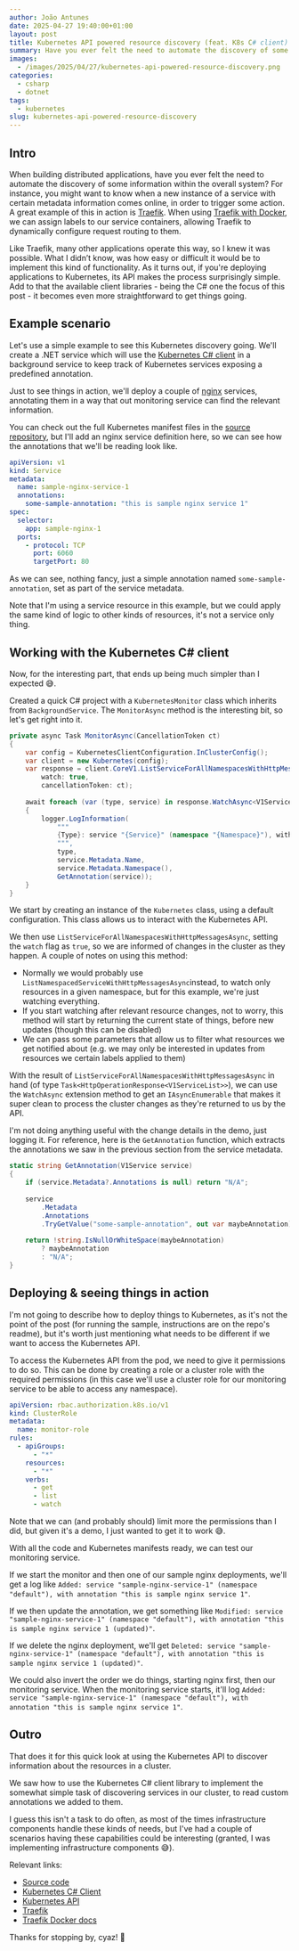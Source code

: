 ```yaml
---
author: João Antunes
date: 2025-04-27 19:40:00+01:00
layout: post
title: Kubernetes API powered resource discovery (feat. K8s C# client)
summary: Have you ever felt the need to automate the discovery of some information within a distributed system? Turns out, the Kubernetes API makes it surprisingly simple to do so.
images:
  - /images/2025/04/27/kubernetes-api-powered-resource-discovery.png
categories:
  - csharp
  - dotnet
tags:
  - kubernetes
slug: kubernetes-api-powered-resource-discovery
---
```


## Intro

When building distributed applications, have you ever felt the need to automate the discovery of some information within the overall system? For instance, you might want to know when a new instance of a service with certain metadata information comes online, in order to trigger some action. A great example of this in action is [Traefik](https://traefik.io). When using [Traefik with Docker](https://doc.traefik.io/traefik/providers/docker/), we can assign labels to our service containers, allowing Traefik to dynamically configure request routing to them. 

Like Traefik, many other applications operate this way, so I knew it was possible. What I didn’t know, was how easy or difficult it would be to implement this kind of functionality. As it turns out, if you're deploying applications to Kubernetes, its API makes the process surprisingly simple. Add to that the available client libraries - being the C# one the focus of this post - it becomes even more straightforward to get things going.
## Example scenario

Let's use a simple example to see this Kubernetes discovery going. We'll create a .NET service which will use the [Kubernetes C# client](https://github.com/kubernetes-client/csharp) in a background service to keep track of Kubernetes services exposing a predefined annotation.

Just to see things in action, we'll deploy a couple of [nginx](https://nginx.org/) services, annotating them in a way that out monitoring service can find the relevant information.

You can check out the full Kubernetes manifest files in the [source repository](https://github.com/joaofbantunes/DiscoveryViaKubernetesApiSample), but I'll add an nginx service definition here, so we can see how the annotations that we'll be reading look like.

```yaml
apiVersion: v1  
kind: Service  
metadata:  
  name: sample-nginx-service-1  
  annotations:  
    some-sample-annotation: "this is sample nginx service 1"  
spec:  
  selector:  
    app: sample-nginx-1  
  ports:  
    - protocol: TCP  
      port: 6060  
      targetPort: 80
```

As we can see, nothing fancy, just a simple annotation named `some-sample-annotation`, set as part of the service metadata.

Note that I'm using a service resource in this example, but we could apply the same kind of logic to other kinds of resources, it's not a service only thing.

## Working with the Kubernetes C# client

Now, for the interesting part, that ends up being much simpler than I expected 😅.

Created a quick C# project with a `KubernetesMonitor` class which inherits from `BackgroundService`. The `MonitorAsync` method is the interesting bit, so let's get right into it.

```csharp
private async Task MonitorAsync(CancellationToken ct)  
{  
    var config = KubernetesClientConfiguration.InClusterConfig();  
    var client = new Kubernetes(config);  
    var response = client.CoreV1.ListServiceForAllNamespacesWithHttpMessagesAsync(  
        watch: true,  
        cancellationToken: ct);  
  
    await foreach (var (type, service) in response.WatchAsync<V1Service, V1ServiceList>(cancellationToken: ct))  
    {
	    logger.LogInformation(
		    """
		    {Type}: service "{Service}" (namespace "{Namespace}"), with annotation "{Annotation}"
		    """,
		    type,
			service.Metadata.Name,  
            service.Metadata.Namespace(),  
            GetAnnotation(service));  
    }
}
```

We start by creating an instance of the `Kubernetes` class, using a default configuration. This class allows us to interact with the Kubernetes API.

We then use `ListServiceForAllNamespacesWithHttpMessagesAsync`, setting the `watch` flag as `true`, so we are informed of changes in the cluster as they happen. A couple of notes on using this method:

- Normally we would probably use `ListNamespacedServiceWithHttpMessagesAsync`instead, to watch only resources in a given namespace, but for this example, we're just watching everything.
- If you start watching after relevant resource changes, not to worry, this method will start by returning the current state of things, before new updates (though this can be disabled)
- We can pass some parameters that allow us to filter what resources we get notified about (e.g. we may only be interested in updates from resources we certain labels applied to them)

With the result of `ListServiceForAllNamespacesWithHttpMessagesAsync` in hand (of type `Task<HttpOperationResponse<V1ServiceList>>`), we can use the `WatchAsync` extension method to get an `IAsyncEnumerable` that makes it super clean to process the cluster changes as they're returned to us by the API.

I'm not doing anything useful with the change details in the demo, just logging it. For reference, here is the `GetAnnotation` function, which extracts the annotations we saw in the previous section from the service metadata.

```csharp
static string GetAnnotation(V1Service service)  
{  
	if (service.Metadata?.Annotations is null) return "N/A";
    
    service
	    .Metadata
	    .Annotations
	    .TryGetValue("some-sample-annotation", out var maybeAnnotation);  
    
    return !string.IsNullOrWhiteSpace(maybeAnnotation)
	    ? maybeAnnotation
	    : "N/A";  
}
```

## Deploying & seeing things in action

I'm not going to describe how to deploy things to Kubernetes, as it's not the point of the post (for running the sample, instructions are on the repo's readme), but it's worth just mentioning what needs to be different if we want to access the Kubernetes API.

To access the Kubernetes API from the pod, we need to give it permissions to do so. This can be done by creating a role or a cluster role with the required permissions (in this case we'll use a cluster role for our monitoring service to be able to access any namespace).

```yaml
apiVersion: rbac.authorization.k8s.io/v1
kind: ClusterRole
metadata:
  name: monitor-role
rules:
  - apiGroups:
      - "*"
    resources:
      - "*"
    verbs:
      - get
      - list
      - watch
```

Note that we can (and probably should) limit more the permissions than I did, but given it's a demo, I just wanted to get it to work 😅.

With all the code and Kubernetes manifests ready, we can test our monitoring service.

If we start the monitor and then one of our sample nginx deployments, we'll get a log like `Added: service "sample-nginx-service-1" (namespace "default"), with annotation "this is sample nginx service 1"`.

If we then update the annotation, we get something like `Modified: service "sample-nginx-service-1" (namespace "default"), with annotation "this is sample nginx service 1 (updated)"`.

If we delete the nginx deployment, we'll get `Deleted: service "sample-nginx-service-1" (namespace "default"), with annotation "this is sample nginx service 1 (updated)"`.

We could also invert the order we do things, starting nginx first, then our monitoring service. When the monitoring service starts, it'll log `Added: service "sample-nginx-service-1" (namespace "default"), with annotation "this is sample nginx service 1"`.
## Outro

That does it for this quick look at using the Kubernetes API to discover information about the resources in a cluster.

We saw how to use the Kubernetes C# client library to implement the somewhat simple task of discovering services in our cluster, to read custom annotations we added to them.

I guess this isn't a task to do often, as most of the times infrastructure components handle these kinds of needs, but I've had a couple of scenarios having these capabilities could be interesting (granted, I was implementing infrastructure components 😅).

Relevant links:

- [Source code](https://github.com/joaofbantunes/DiscoveryViaKubernetesApiSample)
- [Kubernetes C# Client](https://github.com/kubernetes-client/csharp)
- [Kubernetes API](https://kubernetes.io/docs/reference/using-api/)
- [Traefik](https://traefik.io)
- [Traefik Docker docs](https://doc.traefik.io/traefik/providers/docker/)

Thanks for stopping by, cyaz! 👋
